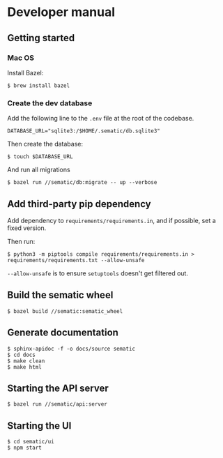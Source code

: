 # Developer manual

## Getting started

### Mac OS

Install Bazel:
```shell
$ brew install bazel
```

### Create the dev database

Add the following line to the `.env` file at the root of the
codebase.

```
DATABASE_URL="sqlite3:/$HOME/.sematic/db.sqlite3"
```

Then create the database:

```shell
$ touch $DATABASE_URL
```

And run all migrations
```shell
$ bazel run //sematic/db:migrate -- up --verbose
```

## Add third-party pip dependency

Add dependency to `requirements/requirements.in`, and if possible, set a fixed version.

Then run:
```shell
$ python3 -m piptools compile requirements/requirements.in > requirements/requirements.txt --allow-unsafe
```

`--allow-unsafe` is to ensure `setuptools` doesn't get filtered out.

## Build the sematic wheel

```shell
$ bazel build //sematic:sematic_wheel
```

## Generate documentation

```shell
$ sphinx-apidoc -f -o docs/source sematic
$ cd docs
$ make clean
$ make html
```

## Starting the API server

```shell
$ bazel run //sematic/api:server
```

## Starting the UI

```shell
$ cd sematic/ui
$ npm start
```
